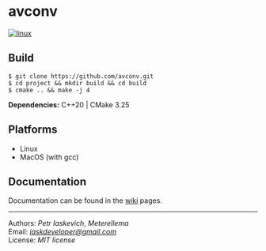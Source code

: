 # avconv

[project-name]: catranio/avconv
[project-github-path]: https://github.com/[project-name]
[linux-workflow]: [project-github-path]/actions/workflows/linux.yml

[![linux]([project-github-path])]([linux-workflow]/badge.svg)&nbsp;

## Build

```console
$ git clone https://github.com/avconv.git
$ cd project && mkdir build && cd build
$ cmake .. && make -j 4
```

**Dependencies:** C++20 | CMake 3.25

## Platforms
* Linux
* MacOS (with gcc)

## Documentation
Documentation can be found in the [wiki]([project-github-path]/wiki) pages.

---
Authors: *Petr Iaskevich*, *Meterellema*\
Email: *iaskdeveloper@gmail.com*\
License: *MIT license*

